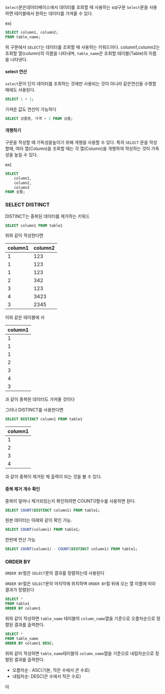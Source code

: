 `Select`문은데이터베이스에서 데이터를 조회할 때 사용하는 sql구문
`Select`문을 사용하면 테이블에서 원하는 데이터를 가져올 수 있다.

ex)
```sql
SELECT column1, column2;
FROM table_name;
```

위 구문에서 `SELECT`는 데이터를 조회할 때 사용하는 키워드이다.  column1,column2는 조회할 열(column)의 이름을 나타내며, `table_name`은 조회할 테이블(Table)의 이름을 나타낸다.

#### select 연산

`select`문이 단지 데이터를 조회하는 것에만 사용되는 것이 아니라 같은연산을 수행할 때에도 사용된다.

```sql
SELECT 1 + 1;
```


가져온 값도 연산이 가능하다

```sql
SELECT 상품명, 가격 + 1 FROM 상품;
```

#### 개행하기
구문을 작성할 때 가독성을높이기 위해 개행을 사용할 수 있다.
특히 `SELECT` 문을 작성할때, 여러 열(Column)을 조회할 때는 각 열(Column)을 개행하여 작성하는 것이 가독성을 높일 수 있다.

ex)
```sql
SELECT
	column1,
	column2,
	column3
FROM 상품;
```


### SELECT DISTINCT

DISTINCT는 중복된 데이터를 제거하는 키워드

```sql
SELECT column1 FROM table1
```

위와 같이 작성한다면

| column1 | column2 |
| ------- | ------- |
| 1       | 123     |
| 1       | 123     |
| 1       | 123     |
| 2       | 342     |
| 3       | 123     |
| 4       | 3423    |
| 3       | 2345    |
이와 같은 테이블에 서

| column1 |
| ------- |
| 1       |
| 1       |
| 1       |
| 2       |
| 3       |
| 4       |
| 3       |
과 같이 중복된 데이터도 가져올 것이다

그러나 DISTINCT를 사용한다면

```sql
SELECT DISTINCT column1 FROM table1
```

| column1 |
| ------- |
| 1       |
| 2       |
| 3       |
| 4       |
과 같이 중복이 제거된 체 출력이 되는 것을 볼 수 있다.

#### 중복 제거 개수 확인
중복이 얼마나 제거되었는지 확인하려면 COUNT()함수를 사용하면 된다.

```sql
SELECT COUNT(DISTINCT column1) FROM table1;
```

원본 데이터는 아래와 같이 확인 가능.

```sql
SELECT COUNT(column1) FROM table1;
```

한번에 연산 가능

```sql
SELECT COUNT(column1) - COUNT(DISTINCT column1) FROM table1;
```

### ORDER BY

`ORDER BY`절은 `SELECT`문의 결과를 정렬하는데 사용된다

`ORDER BY`절은 `SELECT`문의 마지막에 위치하며 
`ORDER BY`절 뒤에 오는 열 이름에 따라 결과가 정렬된다

```sql
SELECT *
FROM table1
ORDER BY column1
```

위와 같이 작성하면 `table_name` 테이블의 `column_name`열을 기준으로 오름차순으로 정렬된 결과를 출력한다.

```sql
SELECT *
FROM table_name
ORDER BY column1 DESC;
```

위와 같이 작성하면 `table_name`테이블의 `column_name`열을 기준으로 내림차순으로 정렬된 결과를 출력한다. 

- 오름차순 : ASC(기본, 작은 수에서 큰 수로)
- 내림차순: DESC(큰 수에서 작은 수로)

아